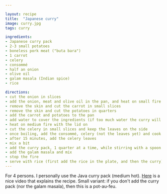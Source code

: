 ```yaml
---

layout: recipe
title:  "Japanese curry"
image: curry.jpg
tags: curry

ingredients:
- Japanese curry pack
- 2-3 small potatoes
- boneless pork meat ("buta bara")
- 1 carrot
- celery
- consommé
- half an onion
- olive oil
- galam masala (Indian spice)
- rice

directions:
- cut the onion in slices
- add the onion, meat and olive oil in the pan, and heat on small fire until the meat is no longer red
- remove the skin and cut the carrot in small slices
- remove the skin and cut the potatoes in quarters
- add the carrot and potatoes to the pan
- add water to cover the ingredients (if too much water the curry will be too liquid)
- heat on medium fire with the lid on
- cut the celery in small slices and keep the leaves on the side
- once boiling, add the consommé, celery (not the leaves yet) and cook for 15 minutes with the lid
- after 15 minutes, add the celery leaves
- mix a bit
- add the curry pack, 1 quarter at a time, while stirring with a spoon
- add the galam masala and mix
- stop the fire
- serve with rice (first add the rice in the plate, and then the curry)
---
```


For 4 persons.
I personally use the Java curry pack (medium hot).
<a href="https://www.youtube.com/watch?v=PMq3mnl9E40">Here</a> is a nice video that explains the recipe.
Small variant: if you don't add the curry pack (nor the galam masala), then this is a pot-au-feu.

